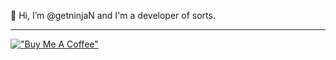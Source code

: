 👋 Hi, I’m @getninjaN and I'm a developer of sorts.

---

[!["Buy Me A Coffee"](https://www.buymeacoffee.com/assets/img/custom_images/orange_img.png)](https://www.buymeacoffee.com/getninjan)

<!---
getninjaN/getninjaN is a ✨ special ✨ repository because its `README.md` (this file) appears on your GitHub profile.
You can click the Preview link to take a look at your changes.
--->
